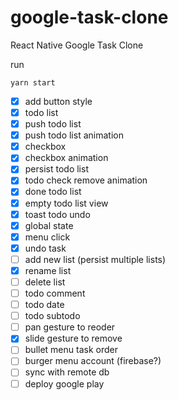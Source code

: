 # google-task-clone
React Native Google Task Clone


run
```
yarn start
```


* [x] add button style
* [x] todo list
* [x] push todo list
* [x] push todo list animation
* [x] checkbox
* [x] checkbox animation
* [x] persist todo list
* [x] todo check remove animation
* [x] done todo list
* [x] empty todo list view
* [x] toast todo undo
* [x] global state
* [x] menu click
* [x] undo task
* [ ] add new list (persist multiple lists)
* [x] rename list
* [ ] delete list
* [ ] todo comment
* [ ] todo date
* [ ] todo subtodo
* [ ] pan gesture to reoder
* [x] slide gesture to remove
* [ ] bullet menu task order
* [ ] burger menu account (firebase?)
* [ ] sync with remote db
* [ ] deploy google play